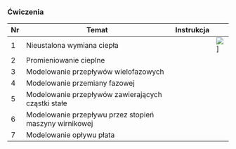 ### Ćwiczenia

| Nr  | Temat                                                  | Instrukcja |                                                                            |
| --- | ------------------------------------------------------ | ---------- | -------------------------------------------------------------------------- |
| 1   | Nieustalona wymiana ciepła                             |            | ![](file:///C:/Users/dawid/Koofr/20221205_www_backup/www/gifs/tranHT.gif)] |
| 2   | Promieniowanie cieplne                                 |            |                                                                            |
| 3   | Modelowanie przepływów wielofazowych                   |            |                                                                            |
| 4   | Modelowanie przemiany fazowej                          |            |                                                                            |
| 5   | Modelowanie przepływów zawierających cząstki stałe     |            |                                                                            |
| 6   | Modelowanie przepływu przez stopień maszyny wirnikowej |            |                                                                            |
| 7   | Modelowanie opływu płata                               |            |                                                                            |
